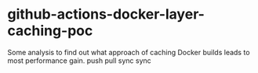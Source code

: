 # github-actions-docker-layer-caching-poc

Some analysis to find out what approach of caching Docker builds leads to most performance gain.
push
pull
sync
sync
